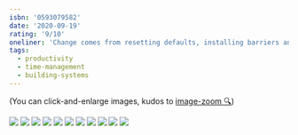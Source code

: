 ```yaml
---
isbn: '0593079582'
date: '2020-09-19'
rating: '9/10'
oneliner: 'Change comes from resetting defaults, installing barriers and designing how you spend your time.'
tags:
  - productivity
  - time-management
  - building-systems
---
```


(You can click-and-enlarge images, kudos to [image-zoom 🔍](https://github.com/rpearce/image-zoom))

![](/images/make-time/make-time-02.jpg)
![](/images/make-time/make-time-03.jpg)
![](/images/make-time/make-time-04.jpg)
![](/images/make-time/make-time-05.jpg)
![](/images/make-time/make-time-06.jpg)
![](/images/make-time/make-time-07.jpg)
![](/images/make-time/make-time-08.jpg)
![](/images/make-time/make-time-09.jpg)
![](/images/make-time/make-time-10.jpg)
![](/images/make-time/make-time-11.jpg)
![](/images/make-time/make-time-12.jpg)
